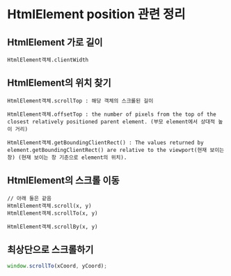 # HtmlElement position 관련 정리

## HtmlElement 가로 길이

```
HtmlElement객체.clientWidth
```

## HtmlElement의 위치 찾기

```
HtmlElement객체.scrollTop : 해당 객체의 스크롤된 길이

HtmlElement객체.offsetTop : the number of pixels from the top of the closest relatively positioned parent element. (부모 element에서 상대적 높이 거리)

HtmlElement객체.getBoundingClientRect() : The values returned by element.getBoundingClientRect() are relative to the viewport(현재 보이는 창) (현재 보이는 창 기준으로 element의 위치).
```

## HtmlElement의 스크롤 이동

```
// 아래 둘은 같음
HtmlElement객체.scroll(x, y)
HtmlElement객체.scrollTo(x, y)

HtmlElement객체.scrollBy(x, y)
```

## 최상단으로 스크롤하기

```javascript
window.scrollTo(xCoord, yCoord);
```
